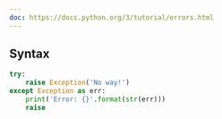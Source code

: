 ```yaml
---
doc: https://docs.python.org/3/tutorial/errors.html
---
```


## Syntax

```python
try:
    raise Exception('No way!')
except Exception as err:
    print('Error: {}'.format(str(err)))
    raise
```
